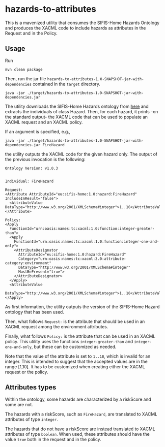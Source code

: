 # hazards-to-attributes
This is a mavenized utility that consumes the SIFIS-Home Hazards Ontology and produces the XACML code to include hazards as attributes in the Request and in the Policy.

## Usage
Run
```
mvn clean package
```
Then, run the jar file `hazards-to-attributes-1.0-SNAPSHOT-jar-with-dependencies` contained in the `target` directory.

```
java -jar ./target/hazards-to-attributes-1.0-SNAPSHOT-jar-with-dependencies.jar
```

The utility downloads the SIFIS-Home Hazards ontology from [here](https://www.sifis-home.eu/ontology/ontology.rdf) and extracts the individuals of class Hazard.
Then, for each hazard, it prints -on the standard output- the XACML code that can be used to populate an XACML request and an XACML policy.

If an argument is specified, e.g., 

```
java -jar ./target/hazards-to-attributes-1.0-SNAPSHOT-jar-with-dependencies.jar FireHazard
```

the utility outputs the XACML code for the given hazard only.
The output of the previous invocation is the following:

```
Ontology Version: v1.0.3


Individual: FireHazard

Request:
<Attribute AttributeId="eu:sifis-home:1.0:hazard:FireHazard" IncludeInResult="false">
  <AttributeValue DataType="http://www.w3.org/2001/XMLSchema#integer">1..10</AttributeValue>
</Attribute>

Policy:
<Apply
  FunctionId="urn:oasis:names:tc:xacml:1.0:function:integer-greater-than">
  <Apply
    FunctionId="urn:oasis:names:tc:xacml:1.0:function:integer-one-and-only">
    <AttributeDesignator
      AttributeId="eu:sifis-home:1.0:hazard:FireHazard"
      Category="urn:oasis:names:tc:xacml:3.0:attribute-category:environment"
      DataType="http://www.w3.org/2001/XMLSchema#integer"
      MustBePresent="true">
    </AttributeDesignator>
  </Apply>
  <AttributeValue
    DataType="http://www.w3.org/2001/XMLSchema#integer">1..10</AttributeValue>
</Apply>
```

As first information, the utility outputs the version of the SIFIS-Home Hazard ontology that has been used.

Then, what follows `Request:` is the attribute that should be used in an XACML request among the environment attributes.

Finally, what follows `Policy:` is the attribute that can be used in an XACML policy.
This utility uses the functions `integer-greater-than` and `integer-one-and-only`, but these can be customized as needed.

Note that the value of the attribute is set to `1..10`, which is invalid for an integer.
This is intended to suggest that the accepted values are in the range [1,10]. 
It has to be customized when creating either the XACML request or the policy.

## Attributes types
Within the ontology, some hazards are characterized by a riskScore and some are not.

The hazards with a riskScore, such as `FireHazard`, are translated to XACML attributes of type `integer`.

The hazards that do not have a riskScore are instead translated to XACML attributes of type `boolean`.
When used, these attributes should have the value `true` both in the request and in the policy.
